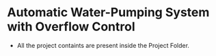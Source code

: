 # Automatic Water-Pumping System with Overflow Control

* All the project containts are present inside the Project Folder.
